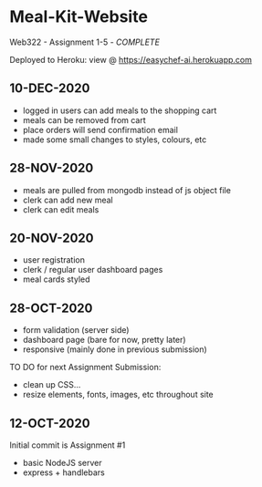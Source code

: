 # Meal-Kit-Website
Web322 - Assignment 1-5 - *COMPLETE*

Deployed to Heroku:
view @ https://easychef-ai.herokuapp.com

10-DEC-2020
---
 - logged in users can add meals to the shopping cart
 - meals can be removed from cart
 - place orders will send confirmation email
 - made some small changes to styles, colours, etc


28-NOV-2020
---
 - meals are pulled from mongodb instead of js object file
 - clerk can add new meal
 - clerk can edit meals


20-NOV-2020
---
 - user registration
 - clerk / regular user dashboard pages
 - meal cards styled
 

28-OCT-2020
---
 - form validation (server side)
 - dashboard page (bare for now, pretty later)
 - responsive (mainly done in previous submission)

 TO DO for next Assignment Submission:
 - clean up CSS...
 - resize elements, fonts, images, etc throughout site


12-OCT-2020
---
Initial commit is Assignment #1
 - basic NodeJS server
 - express + handlebars